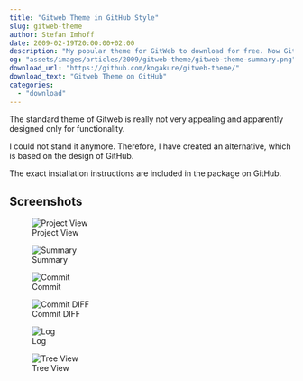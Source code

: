 ```yaml
---
title: "Gitweb Theme in GitHub Style"
slug: gitweb-theme
author: Stefan Imhoff
date: 2009-02-19T20:00:00+02:00
description: "My popular theme for GitWeb to download for free. Now GitWeb looks a bit more similar to GitHub and is not so ugly anymore."
og: "assets/images/articles/2009/gitweb-theme/gitweb-theme-summary.png"
download_url: "https://github.com/kogakure/gitweb-theme/"
download_text: "Gitweb Theme on GitHub"
categories:
  - "download"
---
```


The standard theme of Gitweb is really not very appealing and apparently designed only for functionality.

I could not stand it anymore. Therefore, I have created an alternative, which is based on the design of GitHub.

The exact installation instructions are included in the package on GitHub.

## Screenshots

<figure class="image-figure image-figure-border">
  <img src="/assets/images/articles/2009/gitweb-theme/gitweb-theme-projects.png" alt="Project View">
  <figcaption>
  Project View
  </figcaption>
</figure>

<figure class="image-figure image-figure-border">
  <img src="/assets/images/articles/2009/gitweb-theme/gitweb-theme-summary.png" alt="Summary">
  <figcaption>
  Summary
  </figcaption>
</figure>

<figure class="image-figure image-figure-border">
  <img src="/assets/images/articles/2009/gitweb-theme/gitweb-theme-commit.png" alt="Commit">
  <figcaption>
  Commit
  </figcaption>
</figure>

<figure class="image-figure image-figure-border">
  <img src="/assets/images/articles/2009/gitweb-theme/gitweb-theme-commitdiff.png" alt="Commit DIFF">
  <figcaption>
  Commit DIFF
  </figcaption>
</figure>

<figure class="image-figure image-figure-border">
  <img src="/assets/images/articles/2009/gitweb-theme/gitweb-theme-log.png" alt="Log">
  <figcaption>
  Log
  </figcaption>
</figure>

<figure class="image-figure image-figure-border">
  <img src="/assets/images/articles/2009/gitweb-theme/gitweb-theme-tree.png" alt="Tree View">
  <figcaption>
  Tree View
  </figcaption>
</figure>
